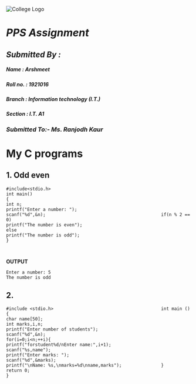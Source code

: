 ![College  Logo](https://www.gndec.ac.in/logo.png)
# *PPS Assignment*
## ***Submitted By :***
##### ***Name : Arshmeet***
##### ***Roll no. : 1921016***
##### ***Branch : Information technology (I.T.)***
##### ***Section : I.T. A1***

### ***Submitted To:- Ms. Ranjodh Kaur***

# My C programs
## 1. Odd even
```
#include<stdio.h>
int main()
{
int n;
printf("Enter a number: ");
scanf("%d",&n);                                            if(n % 2 == 0)
printf("The number is even");
else
printf("The number is odd");
}



```
**OUTPUT**
```
Enter a number: 5
The number is odd
```
## 2.
```
#include <stdio.h>                                         int main ()
{
char name[50];
int marks,i,n;
printf("Enter number of students");
scanf("%d",&n);
for(i=0;i<n;++i){
printf("forstudent%d/nEnter name:",i+1);
scanf("%s,name");
printf("Enter marks: ");
scanf("%d",&marks);
printf("\nName: %s,\nmarks=%d\nname,marks");               }
return 0;
}
```
<!--stackedit_data:
eyJoaXN0b3J5IjpbMTg5NTEwOTAwLDUyOTcwOTQwMSwtMjA4OD
c0NjYxMiw4NjA2OTI1MzZdfQ==
-->